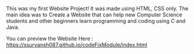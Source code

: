 This was my first Website Project! It was made using HTML, CSS only.
The main idea was to Create a Website that can help new Computer Science students and other beginners learn programming and coding using C and Java.

You can preview the Website Here : 
https://ssuryansh087.github.io/codeFixModule/index.html
